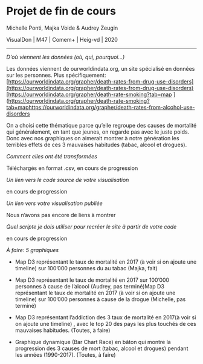 # Projet de fin de cours

Michelle Ponti, Majka Voide & Audrey Zeugin  

VisualDon | M47 | Comem+ | Heig-vd | 2020

------

*D'où viennent les données (où, qui, pourquoi...)*

Les données viennent de ourworldindata.org, un site spécialisé en données sur les personnes. Plus spécifiquement:
[https://ourworldindata.org/grapher/death-rates-from-drug-use-disorders](https://ourworldindata.org/grapher/death-rates-from-drug-use-disorders)
[https://ourworldindata.org/grapher/death-rate-smoking?tab=map
](https://ourworldindata.org/grapher/death-rate-smoking?tab=maphttps://ourworldindata.org/grapher/death-rates-from-alcohol-use-disorders

On a choisi cette thématique parce qu’elle regroupe des causes de mortalité qui généralement, en tant que jeunes, on regarde pas avec le juste poids. Donc avec nos graphiques on aimerait montrer à notre génération les terribles effets de ces 3 mauvaises habitudes (tabac, alcool et drogues).

*Comment elles ont été transformées*

Téléchargés en format .csv, en cours de progression

*Un lien vers le code source de votre visualisation*

en cours de progression

*Un lien vers votre visualisation publiée*

Nous n’avons pas encore de liens à montrer

*Quel scripte je dois utiliser pour recréer le site à partir de votre code*

en cours de progression

*À faire: 5 graphiques*

- Map D3 représentant le taux de mortalité en 2017 (à voir si on ajoute une timeline) sur 100’000 personnes du au tabac (Majka, fait)

- Map D3 représentant le taux de mortalité en 2017 sur 100’000 personnes à cause de l’alcool (Audrey, pas terminé)Map D3 représentant le taux de mortalité en 2017 (à voir si on ajoute une timeline) sur 100’000 personnes à cause de la drogue (Michelle, pas terminé)
- Map D3 représentant l’addiction des 3 taux de mortalité en 2017(à voir si on ajoute une timeline) , avec le top 20 des pays les plus touchés de ces mauvaises habitudes. (Toutes, à faire)
- Graphique dynamique (Bar Chart Race) en bâton qui montre la progression des 3 causes de mort (tabac, alcool et drogues) pendant les années (1990-2017). (Toutes, à faire)